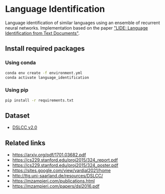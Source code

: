 # Language Identification

Language identification of similar languages using an ensemble of recurrent neural networks. Implementation based on the paper ["LIDE: Language Identification from Text
Documents"](https://arxiv.org/pdf/1701.03682.pdf).

## Install required packages

### Using conda
```bash
conda env create -f environment.yml
conda activate language_identification
```

### Using pip
```bash
pip install -r requirements.txt
```

## Dataset

- [DSLCC v2.0](https://github.com/alvations/bayesmax/tree/master/bayesmax/data/DSLCC-v2.0)

## Related links

- https://arxiv.org/pdf/1701.03682.pdf
- https://cs229.stanford.edu/proj2015/324_report.pdf
- https://cs229.stanford.edu/proj2015/324_poster.pdf
- https://sites.google.com/view/vardial2021/home
- http://ttg.uni-saarland.de/resources/DSLCC/
- https://mzampieri.com/publications.html
- https://mzampieri.com/papers/dsl2016.pdf
